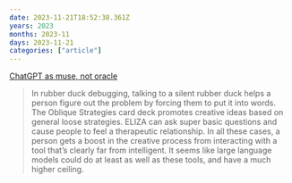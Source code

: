 ```yaml
---
date: 2023-11-21T18:52:38.361Z
years: 2023
months: 2023-11
days: 2023-11-21
categories: ["article"]
---
```

[ChatGPT as muse, not oracle](https://www.geoffreylitt.com/2023/02/26/llm-as-muse-not-oracle)

> In rubber duck debugging, talking to a silent rubber duck helps a person figure out the problem by forcing them to put it into words. The Oblique Strategies card deck promotes creative ideas based on general loose strategies. ELIZA can ask super basic questions and cause people to feel a therapeutic relationship. In all these cases, a person gets a boost in the creative process from interacting with a tool that’s clearly far from intelligent. It seems like large language models could do at least as well as these tools, and have a much higher ceiling.

